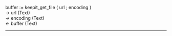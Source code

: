 buffer := keepit_get_file ( url ; encoding )   -> url (Text)   -> encoding (Text)   <- buffer (Text)  ________________________________________________________  